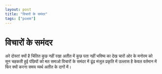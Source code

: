 ```yaml
---
layout: post
title: "विचारों के समंदर"
tags: ["poem"]
---
```



# विचारों के समंदर

अरे दोस्त!
क्यों है चिंतित
कुछ नहीं रखा अतीत में
कुछ पता नहीं भविष्य का
देख चारों ओर के मनोरम को
सुन चहकती हुई पंछियों को
मत समाओ विचारों के समंदर में
ढूंढ मंजुल प्रकृति में
उल्लास है केवल वर्तमान में
फिर क्यों करना समय व्यर्थ अतीत के दागों में।